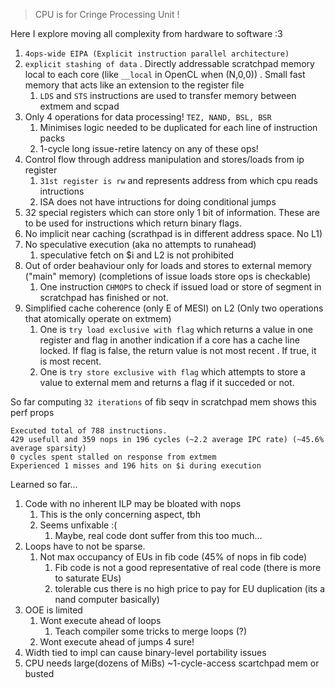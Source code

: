 > CPU is for Cringe Processing Unit !

Here I explore moving all complexity from hardware to software :3
1. `4ops-wide EIPA (Explicit instruction parallel architecture)`
2. `explicit stashing of data` . Directly addressable scratchpad memory local to each core (like `__local` in OpenCL when (N,0,0)) . Small fast memory that acts like an extension to the register file
   1. `LDS` and `STS` instructions are used to transfer memory between extmem and scpad
3. Only 4 operations for data processing! `TEZ, NAND, BSL, BSR`
   1. Minimises logic needed to be duplicated for each line of instruction packs
   2. 1-cycle long issue-retire latency on any of these ops!
4. Control flow through address manipulation and stores/loads from ip register
   1. `31st register is rw` and represents address from which cpu reads intructions
   2. ISA does not have intructions for doing conditional jumps
5. 32 special registers which can store only 1 bit of information. These are to be used for instructions which return binary flags.
6. No implicit near caching (scrathpad is in different address space. No L1)
7. No speculative execution (aka no attempts to runahead)
   1. speculative fetch on $i and L2 is not prohibited
8. Out of order beahaviour only for loads and stores to external memory ("main" memory) (completions of issue loads store ops is checkable)
   1. One instruction `CHMOPS` to check if issued load or store of segment in scratchpad has finished or not.
9.  Simplified cache coherence (only E of MESI) on L2 (Only two operations that atomically operate on extmem)
      1. One is `try load exclusive with flag` which returns a value in one register and flag in another indication if a core has a cache line locked. If flag is false, the return value is not most recent . If true, it is most recent.
      2. One is `try store exclusive with flag` which attempts to store a value to external mem and returns a flag if it succeded or not.

So far computing `32 iterations` of fib seqv in scratchpad mem shows this perf props
```
Executed total of 788 instructions.
429 usefull and 359 nops in 196 cycles (~2.2 average IPC rate) (~45.6% average sparsity)
0 cycles spent stalled on response from extmem
Experienced 1 misses and 196 hits on $i during execution
```

Learned so far...
1. Code with no inherent ILP may be bloated with nops
   1. This is the only concerning aspect, tbh
   2. Seems unfixable :(
      1. Maybe, real code dont suffer from this too much...
2. Loops have to not be sparse.
   1. Not max occupancy of EUs in fib code (45% of nops in fib code)
      1. Fib code is not a good representative of real code (there is more to saturate EUs)
      2. tolerable cus there is no high price to pay for EU duplication (its a nand computer basically)
3. OOE is limited
   1. Wont execute ahead of loops
      1. Teach compiler some tricks to merge loops (?)
   2. Wont execute ahead of jumps 4 sure!
4. Width tied to impl can cause binary-level portability issues
5. CPU needs large(dozens of MiBs) ~1-cycle-access scartchpad mem or busted


